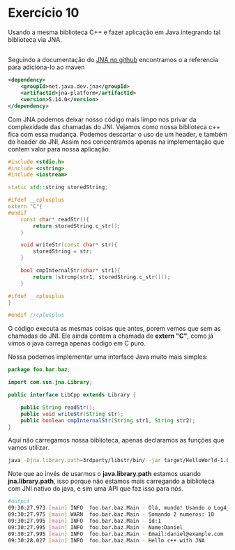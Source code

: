 
# Exercício 10

Usando a mesma biblioteca C++ e fazer aplicação em Java integrando tal biblioteca via JNA.

##

Seguindo a documentação do [JNA no github](https://github.com/java-native-access/jna?tab=readme-ov-file)
encontramos o a referencia para adiciona-lo ao maven

```xml
<dependency>
    <groupId>net.java.dev.jna</groupId>
    <artifactId>jna-platform</artifactId>
    <version>5.14.0</version>
</dependency>
```

Com JNA podemos deixar nosso código mais limpo nos privar da complexidade das chamadas do JNI.
Vejamos como nossa biblioteca c++ fica com essa mudança. Podemos descartar o uso de um header, e também do header do JNI,
Assim nos concentramos apenas na implementação que contem valor para nossa aplicação.


```cpp
#include <stdio.h>
#include <cstring>
#include <iostream>

static std::string storedString;

#ifdef __cplusplus
extern "C"{
#endif
    const char* readStr(){
        return storedString.c_str();
    }

    void writeStr(const char* str){
        storedString = str;
    }

    bool cmpInternalStr(char* str1){
        return (strcmp(str1, storedString.c_str()));
    }

#ifdef __cplusplus
}

#endif //cplusplus
```

O código executa as mesmas coisas que antes, porem vemos que sem as chamadas do JNI.
Ele ainda contem a chamada de **extern "C"**, como já vimos o java carrega apenas código em C puro.

Nossa podemos implementar uma interface Java muito mais simples:

```java
package foo.bar.baz;

import com.sun.jna.Library;

public interface LibCpp extends Library {

    public String readStr();
    public void writeStr(String str);
    public boolean cmpInternalStr(String str1, String str2);
}
```

Aqui não carregamos nossa biblioteca, apenas declaramos as funções que vamos utilizar.

```sh
java -Djna.library.path=3rdparty/libstr/bin/ -jar target/HelloWorld-1.0-SNAPSHOT-jar-with-dependencies.jar
```

Note que ao invés de usarmos o **java.library.path** estamos usando **jna.library.path**, isso porque não estamos
mais carregando a biblioteca com JNI nativo do java, e sim uma API que faz isso para nós.

```sh
#output
09:30:27.973 [main] INFO  foo.bar.baz.Main - Olá, mundo! Usando o Log4j!
09:30:27.975 [main] WARN  foo.bar.baz.Main - Somando 2 numeros: 10
09:30:27.995 [main] INFO  foo.bar.baz.Main - Id:1
09:30:27.995 [main] INFO  foo.bar.baz.Main - Name:Daniel
09:30:27.995 [main] INFO  foo.bar.baz.Main - Email:daniel@example.com
09:30:28.027 [main] INFO  foo.bar.baz.Main - Hello c++ with JNA
```
